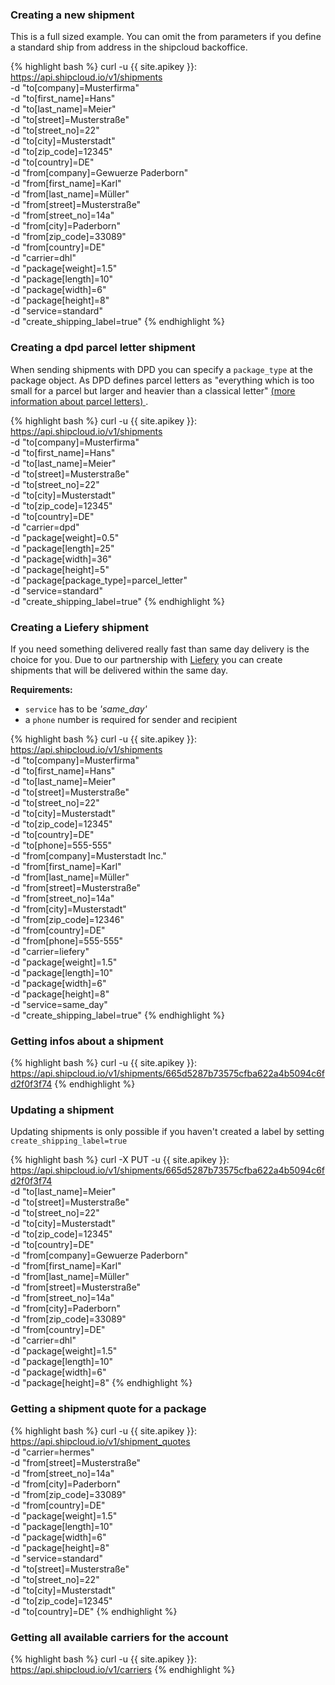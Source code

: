 ### Creating a new shipment
This is a full sized example. You can omit the from parameters if you define a standard ship from
address in the shipcloud backoffice.

{% highlight bash %}
curl -u {{ site.apikey }}: https://api.shipcloud.io/v1/shipments \
  -d "to[company]=Musterfirma" \
  -d "to[first_name]=Hans" \
  -d "to[last_name]=Meier" \
  -d "to[street]=Musterstraße" \
  -d "to[street_no]=22" \
  -d "to[city]=Musterstadt" \
  -d "to[zip_code]=12345" \
  -d "to[country]=DE" \
  -d "from[company]=Gewuerze Paderborn" \
  -d "from[first_name]=Karl" \
  -d "from[last_name]=Müller" \
  -d "from[street]=Musterstraße" \
  -d "from[street_no]=14a" \
  -d "from[city]=Paderborn" \
  -d "from[zip_code]=33089" \
  -d "from[country]=DE" \
  -d "carrier=dhl" \
  -d "package[weight]=1.5" \
  -d "package[length]=10" \
  -d "package[width]=6" \
  -d "package[height]=8" \
  -d "service=standard" \
  -d "create_shipping_label=true"
{% endhighlight %}

### Creating a dpd parcel letter shipment
When sending shipments with DPD you can specify a <code>package_type</code> at the package
object. As DPD defines parcel letters as "everything which is too small for a parcel but larger
and heavier than a classical letter"
<a href="http://www.dpd.com/de_en/home/produkte_services/special_services/dpd_parcelletter" target="_blank">
  (more information about parcel letters)
</a>.

{% highlight bash %}
curl -u {{ site.apikey }}: https://api.shipcloud.io/v1/shipments \
  -d "to[company]=Musterfirma" \
  -d "to[first_name]=Hans" \
  -d "to[last_name]=Meier" \
  -d "to[street]=Musterstraße" \
  -d "to[street_no]=22" \
  -d "to[city]=Musterstadt" \
  -d "to[zip_code]=12345" \
  -d "to[country]=DE" \
  -d "carrier=dpd" \
  -d "package[weight]=0.5" \
  -d "package[length]=25" \
  -d "package[width]=36" \
  -d "package[height]=5" \
  -d "package[package_type]=parcel_letter" \
  -d "service=standard" \
  -d "create_shipping_label=true"
{% endhighlight %}

### Creating a Liefery shipment
If you need something delivered really fast than same day delivery is the choice for you. Due to
our partnership with
<a href="https://www.shipcloud.io/de/integrationen/carriers/liefery" target="_blank">Liefery</a>
you can create shipments that will be delivered within the same day.

__Requirements:__

- <code>service</code> has to be _'same_day'_
- a <code>phone</code> number is required for sender and recipient

{% highlight bash %}
curl -u {{ site.apikey }}: https://api.shipcloud.io/v1/shipments \
  -d "to[company]=Musterfirma" \
  -d "to[first_name]=Hans" \
  -d "to[last_name]=Meier" \
  -d "to[street]=Musterstraße" \
  -d "to[street_no]=22" \
  -d "to[city]=Musterstadt" \
  -d "to[zip_code]=12345" \
  -d "to[country]=DE" \
  -d "to[phone]=555-555" \
  -d "from[company]=Musterstadt Inc." \
  -d "from[first_name]=Karl" \
  -d "from[last_name]=Müller" \
  -d "from[street]=Musterstraße" \
  -d "from[street_no]=14a" \
  -d "from[city]=Musterstadt" \
  -d "from[zip_code]=12346" \
  -d "from[country]=DE" \
  -d "from[phone]=555-555" \
  -d "carrier=liefery" \
  -d "package[weight]=1.5" \
  -d "package[length]=10" \
  -d "package[width]=6" \
  -d "package[height]=8" \
  -d "service=same_day" \
  -d "create_shipping_label=true"
{% endhighlight %}

### Getting infos about a shipment
{% highlight bash %}
  curl -u {{ site.apikey }}: https://api.shipcloud.io/v1/shipments/665d5287b73575cfba622a4b5094c6fd2f0f3f74
{% endhighlight %}

### Updating a shipment
Updating shipments is only possible if you haven't created a label by setting <code>create_shipping_label=true</code>

{% highlight bash %}
curl -X PUT -u {{ site.apikey }}: https://api.shipcloud.io/v1/shipments/665d5287b73575cfba622a4b5094c6fd2f0f3f74 \
  -d "to[last_name]=Meier" \
  -d "to[street]=Musterstraße" \
  -d "to[street_no]=22" \
  -d "to[city]=Musterstadt" \
  -d "to[zip_code]=12345" \
  -d "to[country]=DE" \
  -d "from[company]=Gewuerze Paderborn" \
  -d "from[first_name]=Karl" \
  -d "from[last_name]=Müller" \
  -d "from[street]=Musterstraße" \
  -d "from[street_no]=14a" \
  -d "from[city]=Paderborn" \
  -d "from[zip_code]=33089" \
  -d "from[country]=DE" \
  -d "carrier=dhl" \
  -d "package[weight]=1.5" \
  -d "package[length]=10" \
  -d "package[width]=6" \
  -d "package[height]=8"
{% endhighlight %}

### Getting a shipment quote for a package
{% highlight bash %}
curl -u {{ site.apikey }}: https://api.shipcloud.io/v1/shipment_quotes \
  -d "carrier=hermes" \
  -d "from[street]=Musterstraße" \
  -d "from[street_no]=14a" \
  -d "from[city]=Paderborn" \
  -d "from[zip_code]=33089" \
  -d "from[country]=DE" \
  -d "package[weight]=1.5" \
  -d "package[length]=10" \
  -d "package[width]=6" \
  -d "package[height]=8" \
  -d "service=standard" \
  -d "to[street]=Musterstraße" \
  -d "to[street_no]=22" \
  -d "to[city]=Musterstadt" \
  -d "to[zip_code]=12345" \
  -d "to[country]=DE"
{% endhighlight %}

### Getting all available carriers for the account
{% highlight bash %}
  curl -u {{ site.apikey }}: https://api.shipcloud.io/v1/carriers
{% endhighlight %}

